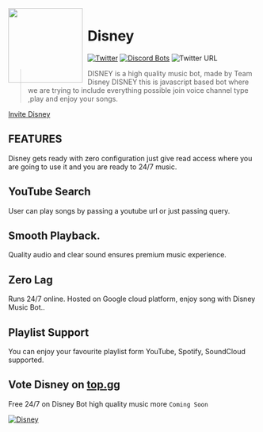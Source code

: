 <img width="150" height="150" align="left" style="float: left; margin: 0 10px 0 0;" img src="https://cdn.discordapp.com/attachments/848327368241971246/855459758081179678/20210610_063506.png">  

# Disney

<a href="https://twitter.com/intent/tweet?text=Wow:&url=https%3A%2F%2Fdiscord.gg%2FJZ3UbCXPMg"><img alt="Twitter" src="https://img.shields.io/twitter/url?color=green&label=Discord&logo=Discord&style=plastic&url=https%3A%2F%2Fdiscord.gg%2FJZ3UbCXPMg"></a>
[![Discord Bots](https://top.gg/api/widget/status/826795830111109153.svg)](https://top.gg/bot/826795830111109153)
<img alt="Twitter URL" src="https://img.shields.io/twitter/url?color=yellow&label=JavaScript&logo=javascript&logoColor=yellow&style=plastic&url=https%3A%2F%2Fjavascript.com">

>  DISNEY  is a  high quality music bot, made by Team Disney DISNEY this is javascript based bot where we are trying to include everything possible join voice channel type  ,play and enjoy your songs.

[Invite Disney](https://discord.com/oauth2/authorize?client_id=826795830111109153&permissions=37080128&scope=bot)

## FEATURES
Disney gets ready with zero configuration just give read access where you are going to use it and you are ready to 24/7 music.

## YouTube Search
User can play songs by passing a youtube url or just passing query.

## Smooth Playback.
Quality audio and clear sound ensures premium music experience.
## Zero Lag
Runs 24/7 online. Hosted on Google cloud platform, enjoy song with Disney Music Bot..

## Playlist Support
You can enjoy your favourite playlist form YouTube, Spotify, SoundCloud supported.


## Vote Disney on [top.gg](https://top.gg/bot/826795830111109153)

Free 24/7 on Disney Bot high quality music more `Coming Soon`

<a href="https://top.gg/bot/826795830111109153">
  <img src="https://top.gg/api/widget/826795830111109153.svg" alt="Disney" />
  </a>

